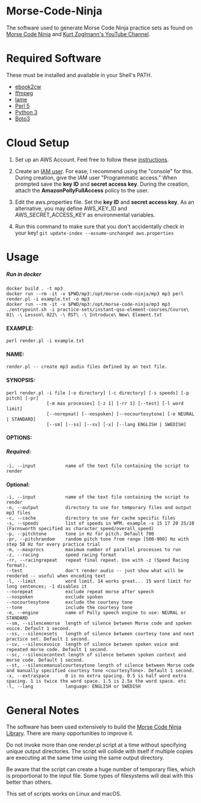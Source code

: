 # Morse-Code-Ninja
The software used to generate Morse Code Ninja practice sets as found on 
[Morse Code Ninja](https://morsecode.ninja/practice/index.html) and 
[Kurt Zoglmann's YouTube Channel](https://www.youtube.com/channel/UCXrTMfMEhkC9rVyQNU5aZlA).

# Required Software
These must be installed and available in your Shell's PATH.
* [ebook2cw](https://fkurz.net/ham/ebook2cw.html)
* [ffmpeg](https://ffmpeg.org)
* [lame](https://lame.sourceforge.io/)
* [Perl 5](https://www.perl.org)
* [Python 3](https://www.python.org)
* [Boto3](https://aws.amazon.com/sdk-for-python/)

# Cloud Setup
1. Set up an AWS Account. Feel free to follow these 
[instructions](https://aws.amazon.com/premiumsupport/knowledge-center/create-and-activate-aws-account/).

2. Create an [IAM user](https://docs.aws.amazon.com/IAM/latest/UserGuide/id_users_create.html). 
For ease, I recommend using the "console" for this. During creation, give 
the IAM user "Programmatic access." When prompted save the **key ID** and **secret access key**.
During the creation, attach the **AmazonPollyFullAccess** policy to the user.
   
3. Edit the aws.properties file. Set the **key ID** and **secret access key**. As an alternative, 
you may define AWS_KEY_ID and AWS_SECRET_ACCESS_KEY as environmental variables.

4. Run this command to make sure that you don't accidentally check in your key! `git update-index --assume-unchanged aws.properties`


# Usage
##### Run in docker
    docker build . -t mp3
    docker run --rm -it -v $PWD/mp3:/opt/morse-code-ninja/mp3 mp3 perl render.pl -i example.txt -o mp3
    docker run --rm -it -v $PWD/mp3:/opt/morse-code-ninja/mp3 mp3 ./entrypoint.sh -i practice-sets/instant-qso-element-courses/Course\ 01\ -\ Lesson\ 022\ -\ RST\ -\ Introduce\ New\ Element.txt

    
#### EXAMPLE:
    perl render.pl -i example.txt
    
#### NAME:
    render.pl -- create mp3 audio files defined by an text file.

#### SYNOPSIS:
    perl render.pl -i file [-o directory] [-c directory] [-s speeds] [-p pitch] [-pr]
                   [-m max processes] [-z 1] [-rr 1] [--test] [-l word limit]
                   [--norepeat] [--nospoken] [--nocourtesytone] [-e NEURAL | STANDARD] 
                   [--sm] [--ss] [--sv] [-x] [--lang ENGLISH | SWEDISH]

#### OPTIONS:

##### Required:
    -i, --input           name of the text file containing the script to render

#### Optional:
    -i, --input           name of the text file containing the script to render
    -o, --output          directory to use for temporary files and output mp3 files
    -c, --cache           directory to use for cache specific files
    -s, --speeds          list of speeds in WPM. example -s 15 17 20 25/10 (Farnsworth specified as character_speed/overall_speed)
    -p, --pitchtone       tone in Hz for pitch. Default 700
    -pr, --pitchrandom    random pitch tone from range [500-900] Hz with step 50 Hz for every practice trial
    -m, --maxprocs        maximum number of parallel processes to run
    -z, --racing          speed racing format
    -rr, --racingrepeat   repeat final repeat. Use with -z (Speed Racing format).
    --test                don't render audio -- just show what will be rendered -- useful when encoding text
    -l, --limit           word limit. 14 works great... 15 word limit for long sentences; -1 disables it
    --norepeat            exclude repeat morse after speech
    --nospoken            exclude spoken
    --nocourtesytone      exclude the courtesy tone
    --tone                include the courtesy tone
    -e, --engine          name of Polly speech engine to use: NEURAL or STANDARD
    --sm, --silencemorse  length of silence between Morse code and spoken voice. Default 1 second.
    --ss, --silencesets   length of silence between courtesy tone and next practice set. Default 1 second.
    --sv, --silencevoice  length of silence between spoken voice and repeated morse code. Default 1 second.
    --sc, --silencecontext length of silence between spoken context and morse code. Default 1 second.
    --st, --silencemanualcourtesytone length of silence between Morse code and manually specified courtesy tone <courtesyTone>. Default 1 second.
    -x, --extraspace      0 is no extra spacing. 0.5 is half word extra spacing. 1 is twice the word space. 1.5 is 2.5x the word space. etc
    -l, --lang            language: ENGLISH or SWEDISH

# General Notes
The software has been used extensively to build the [Morse Code Ninja Library](https://morsecode.ninja/practice/index.html).
There are many opportunities to improve it.

Do not invoke more than one render.pl script at a time without specifying unique output directories. The script will collide with itself if
multiple copies are executing at the same time using the same output directory.

Be aware that the script can create a huge number of temporary files, which is proportional to the input file. Some types of filesystems will deal with this better than others.

This set of scripts works on Linux and macOS.
